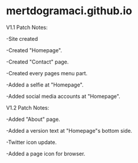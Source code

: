 # mertdogramaci.github.io
V1.1 Patch Notes:

  -Site created
  
  -Created "Homepage".
  
  -Created "Contact" page.
  
  -Created every pages menu part.
  
  -Added a selfie at "Homepage".
  
  -Added social media accounts at "Homepage".


V1.2 Patch Notes:

  -Added "About" page.
  
  -Added a version text at "Homepage"s bottom side.
  
  -Twitter icon update.
  
  -Added a page icon for browser.
